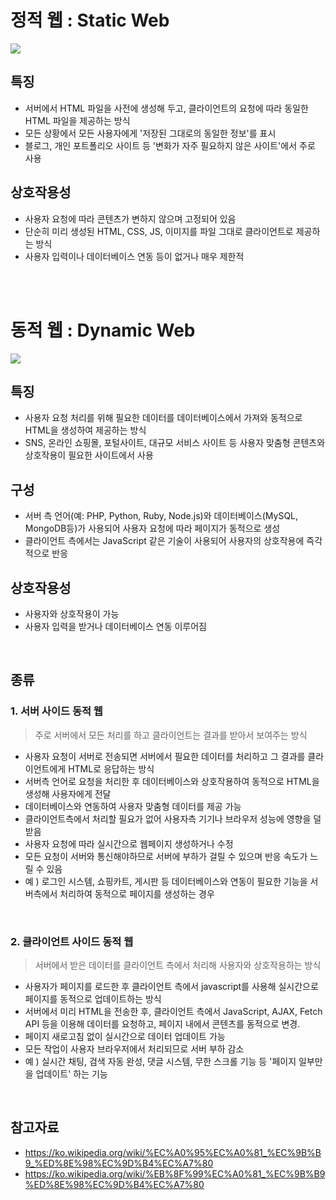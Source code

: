 # 정적 웹 : Static Web
<image src="https://upload.wikimedia.org/wikipedia/commons/thumb/5/57/Scheme_static_page_en.svg/1000px-Scheme_static_page_en.svg.png"/>

## 특징
- 서버에서 HTML 파일을 사전에 생성해 두고, 클라이언트의 요청에 따라 동일한 HTML 파일을 제공하는 방식
- 모든 상황에서 모든 사용자에게 '저장된 그대로의 동일한 정보'를 표시
- 블로그, 개인 포트폴리오 사이트 등 '변화가 자주 필요하지 않은 사이트'에서 주로 사용

## 상호작용성
- 사용자 요청에 따라 콘텐츠가 변하지 않으며 고정되어 있음
- 단순히 미리 생성된 HTML, CSS, JS, 이미지를 파일 그대로 클라이언트로 제공하는 방식
- 사용자 입력이나 데이터베이스 연동 등이 없거나 매우 제한적

<br/>
<br/>

# 동적 웹 : Dynamic Web
<image src="https://upload.wikimedia.org/wikipedia/commons/thumb/4/4f/Scheme_dynamic_page_en.svg/2880px-Scheme_dynamic_page_en.svg.png">

## 특징
- 사용자 요청 처리를 위해 필요한 데이터를 데이터베이스에서 가져와 동적으로 HTML을 생성하여 제공하는 방식
- SNS, 온라인 쇼핑몰, 포털사이트, 대규모 서비스 사이트 등 사용자 맞춤형 콘텐츠와 상호작용이 필요한 사이트에서 사용

## 구성
- 서버 측 언어(예: PHP, Python, Ruby, Node.js)와 데이터베이스(MySQL, MongoDB등)가 사용되어 사용자 요청에 따라 페이지가 동적으로 생성
- 클라이언트 측에서는 JavaScript 같은 기술이 사용되어 사용자의 상호작용에 즉각적으로 반응

## 상호작용성
- 사용자와 상호작용이 가능
- 사용자 입력을 받거나 데이터베이스 연동 이루어짐

<br/>

## 종류
### 1. 서버 사이드 동적 웹 
> 주로 서버에서 모든 처리를 하고 클라이언트는 결과를 받아서 보여주는 방식
- 사용자 요청이 서버로 전송되면 서버에서 필요한 데이터를 처리하고 그 결과를 클라이언트에게 HTML로 응답하는 방식
- 서버측 언어로 요청을 처리한 후 데이터베이스와 상호작용하여 동적으로 HTML을 생성해 사용자에게 전달
- 데이터베이스와 연동하여 사용자 맞춤형 데이터를 제공 가능 
- 클라이언트측에서 처리할 필요가 없어 사용자측 기기나 브라우저 성능에 영향을 덜 받음
- 사용자 요청에 따라 실시간으로 웹페이지 생성하거나 수정
- 모든 요청이 서버와 통신해야하므로 서버에 부하가 걸릴 수 있으며 반응 속도가 느릴 수 있음
- 예 ) 로그인 시스템, 쇼핑카트, 게시판 등 데이터베이스와 연동이 필요한 기능을 서버측에서 처리하여 동적으로 페이지를 생성하는 경우  

<br/>

### 2. 클라이언트 사이드 동적 웹
> 서버에서 받은 데이터를 클라이언트 측에서 처리해 사용자와 상호작용하는 방식
- 사용자가 페이지를 로드한 후 클라이언트 측에서 javascript를 사용해 실시간으로 페이지를 동적으로 업데이트하는 방식
- 서버에서 미리 HTML을 전송한 후, 클라이언트 측에서 JavaScript, AJAX, Fetch API 등을 이용해 데이터를 요청하고, 페이지 내에서 콘텐츠를 동적으로 변경. 
- 페이지 새로고침 없이 실시간으로 데이터 업데이트 가능
- 모든 작업이 사용자 브라우저에서 처리되므로 서버 부하 감소
- 예 ) 실시간 채팅, 검색 자동 완성, 댓글 시스템, 무한 스크롤 기능 등 '페이지 일부만을 업데이트' 하는 기능

<br/>


## 참고자료
- https://ko.wikipedia.org/wiki/%EC%A0%95%EC%A0%81_%EC%9B%B9_%ED%8E%98%EC%9D%B4%EC%A7%80
- https://ko.wikipedia.org/wiki/%EB%8F%99%EC%A0%81_%EC%9B%B9%ED%8E%98%EC%9D%B4%EC%A7%80